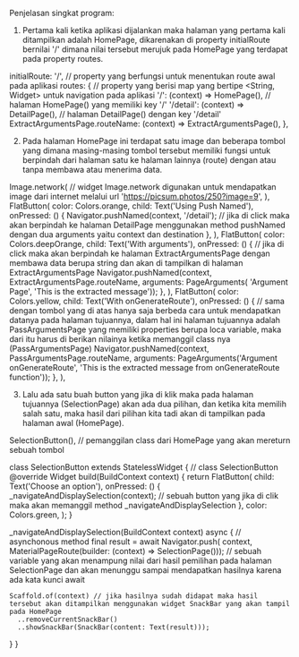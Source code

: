 Penjelasan singkat program:

1. Pertama kali ketika aplikasi dijalankan maka halaman yang pertama kali ditampilkan adalah HomePage, dikarenakan di property initialRoute bernilai '/' dimana nilai tersebut merujuk pada HomePage yang terdapat pada property routes.

initialRoute: '/', // property yang berfungsi untuk menentukan route awal pada aplikasi
routes: { // property yang berisi map yang bertipe <String, Widget> untuk navigation pada aplikasi
'/': (context) => HomePage(), // halaman HomePage() yang memiliki key '/'
'/detail': (context) => DetailPage(), // halaman DetailPage() dengan key '/detail'
ExtractArgumentsPage.routeName: (context) => ExtractArgumentsPage(),
},

2. Pada halaman HomePage ini terdapat satu image dan beberapa tombol yang dimana masing-masing tombol tersebut memiliki fungsi untuk berpindah dari halaman satu ke halaman lainnya (route) dengan atau tanpa membawa atau menerima data.

Image.network( // widget Image.network digunakan untuk mendapatkan image dari internet melalui url
'https://picsum.photos/250?image=9',
),
FlatButton(
color: Colors.orange,
child: Text('Using Push Named'),
onPressed: () {
    Navigator.pushNamed(context, '/detail'); // jika di click maka akan berpindah ke halaman DetailPage menggunakan method pushNamed dengan dua arguments yaitu context dan destination
},
),
FlatButton(
color: Colors.deepOrange,
child: Text('With arguments'),
onPressed: () { // jika di click maka akan berpindah ke halaman ExtractArgumentsPage dengan membawa data berupa string dan akan di tampilkan di halaman ExtractArgumentsPage
    Navigator.pushNamed(context, ExtractArgumentsPage.routeName,
        arguments: PageArguments(
            'Argument Page', 'This is the extracted message'));
},
),
FlatButton(
color: Colors.yellow,
child: Text('With onGenerateRoute'),
onPressed: () { // sama dengan tombol yang di atas hanya saja berbeda cara untuk mendapatkan datanya pada halaman tujuannya, dalam hal ini halaman tujuannya adalah PassArgumentsPage yang memiliki properties berupa loca variable, maka dari itu harus di berikan nilainya ketika memanggil class nya (PassArgumentsPage)
    Navigator.pushNamed(context, PassArgumentsPage.routeName,
        arguments: PageArguments('Argument onGenerateRoute',
            'This is the extracted message from onGenerateRoute function'));
},
),

3. Lalu ada satu buah button yang jika di klik maka pada halaman tujuannya (SelectionPage) akan ada dua pilihan, dan ketika kita memilih salah satu, maka hasil dari pilihan kita tadi akan di tampilkan pada halaman awal (HomePage).

SelectionButton(), // pemanggilan class dari HomePage yang akan mereturn sebuah tombol

class SelectionButton extends StatelessWidget { // class SelectionButton
  @override
  Widget build(BuildContext context) {
    return FlatButton(
      child: Text('Choose an option'),
      onPressed: () {
        _navigateAndDisplaySelection(context); // sebuah button yang jika di clik maka akan memanggil method _navigateAndDisplaySelection
      },
      color: Colors.green,
    );
  }

  _navigateAndDisplaySelection(BuildContext context) async { // asynchonous method
    final result = await Navigator.push(
        context, MaterialPageRoute(builder: (context) => SelectionPage())); // sebuah variable yang akan menampung nilai dari hasil pemilihan pada halaman SelectionPage dan akan menunggu sampai mendapatkan hasilnya karena ada kata kunci await

    Scaffold.of(context) // jika hasilnya sudah didapat maka hasil tersebut akan ditampilkan menggunakan widget SnackBar yang akan tampil pada HomePage
      ..removeCurrentSnackBar()
      ..showSnackBar(SnackBar(content: Text(result)));
  }
}

